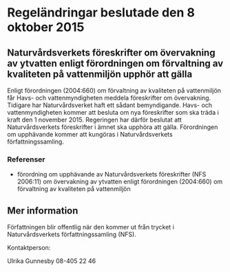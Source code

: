 # Regeländringar beslutade den 8 oktober 2015

## Naturvårdsverkets föreskrifter om övervakning av ytvatten enligt förordningen om förvaltning av kvaliteten på vattenmiljön upphör att gälla

Enligt förordningen (2004:660\) om förvaltning av kvaliteten på vattenmiljön får Havs\- och vattenmyndigheten meddela föreskrifter om övervakning. Tidigare har Naturvårdsverket haft ett sådant bemyndigande. Havs\- och vattenmyndigheten kommer att besluta om nya föreskrifter som ska träda i kraft den 1 november 2015\. Regeringen har därför beslutat att Naturvårdsverkets föreskrifter i ämnet ska upphöra att gälla. Förordningen om upphävande kommer att kungöras i Naturvårdsverkets författningssamling.

### Referenser

* förordning om upphävande av Naturvårdsverkets föreskrifter (NFS 2006:11\) om övervakning av ytvatten enligt förordningen (2004:660\) om förvaltning av kvaliteten på vattenmiljön

## Mer information

Författningen blir offentlig när den kommer ut från trycket i Naturvårdsverkets författningssamling (NFS).

Kontaktperson:

Ulrika Gunnesby 08\-405 22 46
